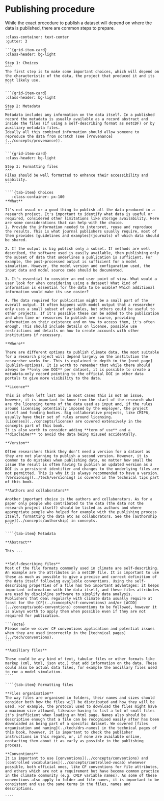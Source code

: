 # Publishing procedure

While the exact procedure to publish a dataset will depend on where the data is published, there are common steps to prepare.

````{grid} 1 1 1 3
:class-container: text-center
:gutter: 3

```{grid-item-card}
:class-header: bg-light

Step 1: Choices
^^^
The first step is to make some important choices, which will depend on the characteristic of the data, the project that produced it and its most likely use.
```

```{grid-item-card}
:class-header: bg-light

Step 2: Metadata
^^^
Metadata includes any information on the data itself. In a published record the metadata is usually available as a record abstract and inside the files (if using a self-describing format as netCDF) or by auxiliary metadata files.
Ideally all this combined information should allow someone to reproduce the data from scratch (see [Provenance](../concepts/provenance)).
```

```{grid-item-card}
:class-header: bg-light

Step 3: Formatting files
^^^
Files should be well formatted to enhance their accessibility and usability.
```
````

`````{tab-set}
````{tab-item} Choices    
   :class-container: px-100 
**What** 

It's not usual or a good thing to publish all the data produced in a research project. It's important to identify what data is useful or required, considered other limitations like storage availability. Here are some considerations that can help with the choice.
1. Provide the information needed to interpret, reuse and reproduce the results. This is what journal publishers usually require, most of them provides [guidelines and examples](journals) of which data should be shared.
 
2. If the output is big publish only a subset. If methods are well described, the software used is easily available, then publishing only the subset of data that underlines a publication is sufficient. For example, the post-processed output is sufficient for a model simulation. However, the model version and configuration used, the input data and model source code should be documented.
 
3. It's essential to consider an end user point of view. What would a user look for when considering using a dataset? What kind of information is essential for the data to be usable? Which additional information would make its use easier?

4. The data required for publication might be a small part of the overall output. It often happens with model output that a researcher only uses a small subset of variables, but others could be useful to other projects. If it's possible these can be added to the publication and when time or resources to publish are scarce, providing information on their existence and on how to access them, it's often enough. This should include details on license, possible use restrictions and details on how to create accounts with other institutions if necessary.

**Where**

There are different options to publish climate data, the most suitable for a research project will depend largely on the institution the researcher works for. This is explained in depth in the [next page](publish-options). It is worth to remember that while there should always be **only one DOI** per dataset, it is possible to create a metadata-only record pointing to the official DOI in other data portals to give more visibility to the data.
 
**Licence**

This is often left last and in most cases this is not an issue, however, it is important to know from the start of the research what are the licensing terms of the data used as input and, if the rules around licensing potentially imposed by the employer, the project itself and funding bodies. Big collaborative projects, like CMIP6, usually have their set of rules around licensing.
[Licenses](../concepts/license) are covered extensively in the concepts part of this book.
It is also worth to consider adding **term of use** and a **disclaimer** to avoid the data being misused accidentally.

**Version** 

Often researchers think they don't need a version for a dataset as they are not planning to publish a second version. However, it is common to do mistakes when publishing data, no matter how small the issue the result is often having to publish an updated version as a DOI is a persistent identifier and changes to the underlying files are not permitted. This is why it is always recommended to have a version. [Versioning](../tech/versioning) is covered in the technical tips part of this book. 

**Authors and collaborators**

Another important choice is the authors and collaborators. As for a paper only people who contributed to the data (the data not the research project itself) should be listed as authors and where appropriate people who helped for example with the publishing process itself, formatting the data etc as collaborators. See the [authorship page](../concepts/authorship) in concepts.
````

````{tab-item} Metadata

**Abstract**

This ...


**Self-describing files**
Most of the file formats commonly used in climate are self-describing. An example are the attributes in a netCDF file. It is important to use these as much as possible to give a precise and correct definition of the data itself following available conventions. Using the self-describing properties of a file has two important advantages: it keeps important information with the data itself, and these files attributes are used by discipline software to simplify data analysis.
Publishers that deal regularly with climate data usually require at least for the [CF](../concepts/cf-conventions) and/or [ACDD](../concepts/acdd-conventions) conventions to be followed, however it is always worth to apply them when possible even if they are not required for publication.

```{note}
Please note we cover CF conventions application and potential issues when they are used incorrectly in the [technical pages](../tech/conventions).
```

**Auxiliary files**

These could be any kind of text, tabular files or other formats like markup (xml, html, json etc.) that add information on the data. These could also be actual data files, for example the ancillary files used to run a model simulation. 
````

````{tab-item} Formatting files

**Files organisation**
The way files are organised in folders, their names and sizes should consider both how the files will be distributed and how they will be used. For example, the protocol used to download the files might have a maximum size allowed, likewise having to list a lot of small files it's inefficient when loading an html page. Names also should be descriptive enough that a file can be recognised easily after has been downloaded as being part of a specific dataset. We covered [files organisation and naming](../tech/drs-names) in the technical pages of this book, however, it is important to check the publisher instructions in this regard, or, if none are available online, contacting them about it as early as possible in the publishing process.  

**Conventions**
It is important to use [conventions](../concepts/conventions) and [controlled vocabularies](../concepts/controlled-vocab) whenever possible, both official ones, like CF conventions for file attributes, and others which are not a requirement but have become common practice in the climate community (e.g. CMIP variable names). As some of these conventions also apply to folder and file names, it is important to be consistent and use the same terms in the files, names and descriptions. 

````
````` 
